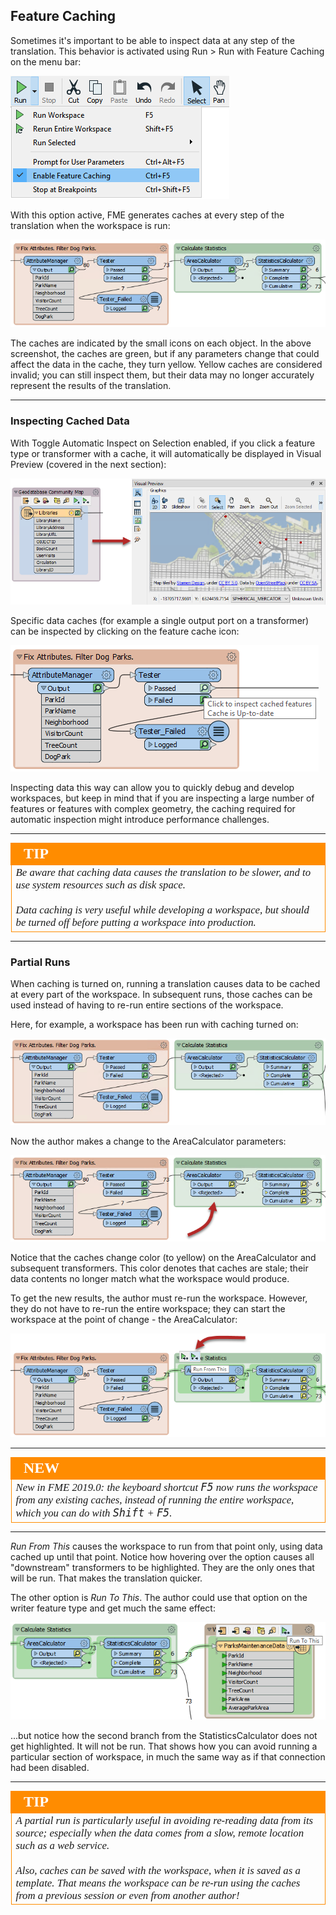 ## Feature Caching ##

Sometimes it's important to be able to inspect data at any step of the translation. This behavior is activated using Run &gt; Run with Feature Caching on the menu bar:

![](./Images/Img1.045.RunWithCaching.png)

With this option active, FME generates caches at every step of the translation when the workspace is run:

![](./Images/Img1.046.GreenCaches.png)

The caches are indicated by the small icons on each object. In the above screenshot, the caches are green, but if any parameters change that could affect the data in the cache, they turn yellow. Yellow caches are considered invalid; you can still inspect them, but their data may no longer accurately represent the results of the translation.

---

### Inspecting Cached Data ###

With Toggle Automatic Inspect on Selection enabled, if you click a feature type or transformer with a cache, it will automatically be displayed in Visual Preview (covered in the next section):

![](./Images/Img1.047b.InspectACacheVisualPreview.png)

Specific data caches (for example a single output port on a transformer) can be inspected by clicking on the feature cache icon:

![](./Images/Img1.047.InspectACache.png)

Inspecting data this way can allow you to quickly debug and develop workspaces, but keep in mind that if you are inspecting a large number of features or features with complex geometry, the caching required for automatic inspection might introduce performance challenges.

---

<!--Tip Section-->

<table style="border-spacing: 0px">
<tr>
<td style="vertical-align:middle;background-color:darkorange;border: 2px solid darkorange">
<i class="fa fa-info-circle fa-lg fa-pull-left fa-fw" style="color:white;padding-right: 12px;vertical-align:text-top"></i>
<span style="color:white;font-size:x-large;font-weight: bold;font-family:serif">TIP</span>
</td>
</tr>

<tr>
<td style="border: 1px solid darkorange">
<span style="font-family:serif; font-style:italic; font-size:larger">
Be aware that caching data causes the translation to be slower, and to use system resources such as disk space.
<br><br>Data caching is very useful while developing a workspace, but should be turned off before putting a workspace into production.
</span>
</td>
</tr>
</table>

---

### Partial Runs ###

When caching is turned on, running a translation causes data to be cached at every part of the workspace. In subsequent runs, those caches can be used instead of having to re-run entire sections of the workspace.

Here, for example, a workspace has been run with caching turned on:

![](./Images/Img1.048.CachedForPartialRun.png)

Now the author makes a change to the AreaCalculator parameters:

![](./Images/Img1.049.StaleCacheFromEdit.png)

Notice that the caches change color (to yellow) on the AreaCalculator and subsequent transformers. This color denotes that caches are stale; their data contents no longer match what the workspace would produce.

To get the new results, the author must re-run the workspace. However, they do not have to re-run the entire workspace; they can start the workspace at the point of change - the AreaCalculator:

![](./Images/Img1.050.CacheRunFromHere.png)

---

<!--New Section-->

<table style="border-spacing: 0px">
<tr>
<td style="vertical-align:middle;background-color:darkorange;border: 2px solid darkorange">
<i class="fa fa-bolt fa-lg fa-pull-left fa-fw" style="color:white;padding-right: 12px;vertical-align:text-top"></i>
<span style="color:white;font-size:x-large;font-weight: bold;font-family:serif">NEW</span>
</td>
</tr>

<tr>
<td style="border: 1px solid darkorange">
<span style="font-family:serif; font-style:italic; font-size:larger">
New in FME 2019.0: the keyboard shortcut <kbd>F5</kbd> now runs the workspace from any existing caches, instead of running the entire workspace, which you can do with <kbd>Shift</kbd> + <kbd>F5</kbd>.
</span>
</td>
</tr>
</table>

---

*Run From This* causes the workspace to run from that point only, using data cached up until that point. Notice how hovering over the option causes all "downstream" transformers to be highlighted. They are the only ones that will be run. That makes the translation quicker.

The other option is *Run To This*. The author could use that option on the writer feature type and get much the same effect:

![](./Images/Img1.051.CacheRunToThis.png)

...but notice how the second branch from the StatisticsCalculator does not get highlighted. It will not be run. That shows how you can avoid running a particular section of workspace, in much the same way as if that connection had been disabled.

---

<!--Tip Section-->

<table style="border-spacing: 0px">
<tr>
<td style="vertical-align:middle;background-color:darkorange;border: 2px solid darkorange">
<i class="fa fa-info-circle fa-lg fa-pull-left fa-fw" style="color:white;padding-right: 12px;vertical-align:text-top"></i>
<span style="color:white;font-size:x-large;font-weight: bold;font-family:serif">TIP</span>
</td>
</tr>

<tr>
<td style="border: 1px solid darkorange">
<span style="font-family:serif; font-style:italic; font-size:larger">
A partial run is particularly useful in avoiding re-reading data from its source; especially when the data comes from a slow, remote location such as a web service.
<br><br>Also, caches can be saved with the workspace, when it is saved as a template. That means the workspace can be re-run using the caches from a previous session or even from another author!
</span>
</td>
</tr>
</table>
